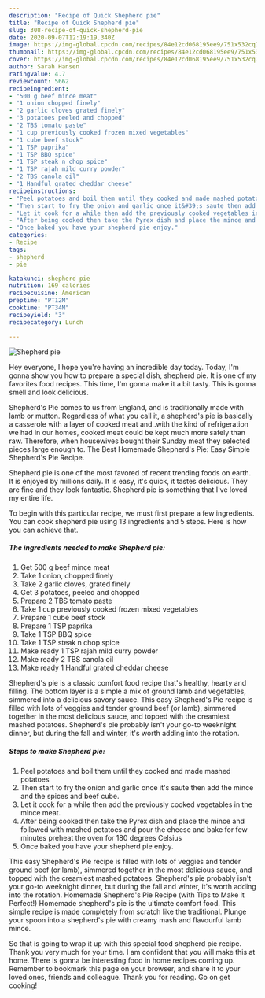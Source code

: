 ```yaml
---
description: "Recipe of Quick Shepherd pie"
title: "Recipe of Quick Shepherd pie"
slug: 308-recipe-of-quick-shepherd-pie
date: 2020-09-07T12:19:19.340Z
image: https://img-global.cpcdn.com/recipes/84e12cd068195ee9/751x532cq70/shepherd-pie-recipe-main-photo.jpg
thumbnail: https://img-global.cpcdn.com/recipes/84e12cd068195ee9/751x532cq70/shepherd-pie-recipe-main-photo.jpg
cover: https://img-global.cpcdn.com/recipes/84e12cd068195ee9/751x532cq70/shepherd-pie-recipe-main-photo.jpg
author: Sarah Hansen
ratingvalue: 4.7
reviewcount: 5662
recipeingredient:
- "500 g beef mince meat"
- "1 onion chopped finely"
- "2 garlic cloves grated finely"
- "3 potatoes peeled and chopped"
- "2 TBS tomato paste"
- "1 cup previously cooked frozen mixed vegetables"
- "1 cube beef stock"
- "1 TSP paprika"
- "1 TSP BBQ spice"
- "1 TSP steak n chop spice"
- "1 TSP rajah mild curry powder"
- "2 TBS canola oil"
- "1 Handful grated cheddar cheese"
recipeinstructions:
- "Peel potatoes and boil them until they cooked and made mashed potatoes"
- "Then start to fry the onion and garlic once it&#39;s saute then add the mince and the spices and beef cube."
- "Let it cook for a while then add the previously cooked vegetables in the mince meat."
- "After being cooked then take the Pyrex dish and place the mince and followed with mashed potatoes and pour the cheese and bake for few minutes preheat the oven for 180 degrees Celsius"
- "Once baked you have your shepherd pie enjoy."
categories:
- Recipe
tags:
- shepherd
- pie

katakunci: shepherd pie 
nutrition: 169 calories
recipecuisine: American
preptime: "PT12M"
cooktime: "PT34M"
recipeyield: "3"
recipecategory: Lunch

---
```



![Shepherd pie](https://img-global.cpcdn.com/recipes/84e12cd068195ee9/751x532cq70/shepherd-pie-recipe-main-photo.jpg)

Hey everyone, I hope you're having an incredible day today. Today, I'm gonna show you how to prepare a special dish, shepherd pie. It is one of my favorites food recipes. This time, I'm gonna make it a bit tasty. This is gonna smell and look delicious.

Shepherd&#39;s Pie comes to us from England, and is traditionally made with lamb or mutton. Regardless of what you call it, a shepherd&#39;s pie is basically a casserole with a layer of cooked meat and..with the kind of refrigeration we had in our homes, cooked meat could be kept much more safely than raw. Therefore, when housewives bought their Sunday meat they selected pieces large enough to. The Best Homemade Shepherd&#39;s Pie: Easy Simple Shepherd&#39;s Pie Recipe.

Shepherd pie is one of the most favored of recent trending foods on earth. It is enjoyed by millions daily. It is easy, it's quick, it tastes delicious. They are fine and they look fantastic. Shepherd pie is something that I've loved my entire life.


To begin with this particular recipe, we must first prepare a few ingredients. You can cook shepherd pie using 13 ingredients and 5 steps. Here is how you can achieve that.

<!--inarticleads1-->

##### The ingredients needed to make Shepherd pie:

1. Get 500 g beef mince meat
1. Take 1 onion, chopped finely
1. Take 2 garlic cloves, grated finely
1. Get 3 potatoes, peeled and chopped
1. Prepare 2 TBS tomato paste
1. Take 1 cup previously cooked frozen mixed vegetables
1. Prepare 1 cube beef stock
1. Prepare 1 TSP paprika
1. Take 1 TSP BBQ spice
1. Take 1 TSP steak n chop spice
1. Make ready 1 TSP rajah mild curry powder
1. Make ready 2 TBS canola oil
1. Make ready 1 Handful grated cheddar cheese


Shepherd&#39;s pie is a classic comfort food recipe that&#39;s healthy, hearty and filling. The bottom layer is a simple a mix of ground lamb and vegetables, simmered into a delicious savory sauce. This easy Shepherd&#39;s Pie recipe is filled with lots of veggies and tender ground beef (or lamb), simmered together in the most delicious sauce, and topped with the creamiest mashed potatoes. Shepherd&#39;s pie probably isn&#39;t your go-to weeknight dinner, but during the fall and winter, it&#39;s worth adding into the rotation. 

<!--inarticleads2-->

##### Steps to make Shepherd pie:

1. Peel potatoes and boil them until they cooked and made mashed potatoes
1. Then start to fry the onion and garlic once it&#39;s saute then add the mince and the spices and beef cube.
1. Let it cook for a while then add the previously cooked vegetables in the mince meat.
1. After being cooked then take the Pyrex dish and place the mince and followed with mashed potatoes and pour the cheese and bake for few minutes preheat the oven for 180 degrees Celsius
1. Once baked you have your shepherd pie enjoy.


This easy Shepherd&#39;s Pie recipe is filled with lots of veggies and tender ground beef (or lamb), simmered together in the most delicious sauce, and topped with the creamiest mashed potatoes. Shepherd&#39;s pie probably isn&#39;t your go-to weeknight dinner, but during the fall and winter, it&#39;s worth adding into the rotation. Homemade Shepherd&#39;s Pie Recipe (with Tips to Make it Perfect!) Homemade shepherd&#39;s pie is the ultimate comfort food. This simple recipe is made completely from scratch like the traditional. Plunge your spoon into a shepherd&#39;s pie with creamy mash and flavourful lamb mince. 

So that is going to wrap it up with this special food shepherd pie recipe. Thank you very much for your time. I am confident that you will make this at home. There is gonna be interesting food in home recipes coming up. Remember to bookmark this page on your browser, and share it to your loved ones, friends and colleague. Thank you for reading. Go on get cooking!
